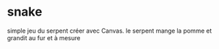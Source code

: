 # snake

simple jeu du serpent créer avec Canvas.
le serpent mange la pomme et grandit au fur et à mesure
